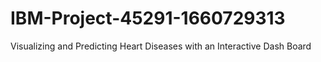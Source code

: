 # IBM-Project-45291-1660729313
Visualizing and Predicting Heart Diseases with an Interactive Dash Board

